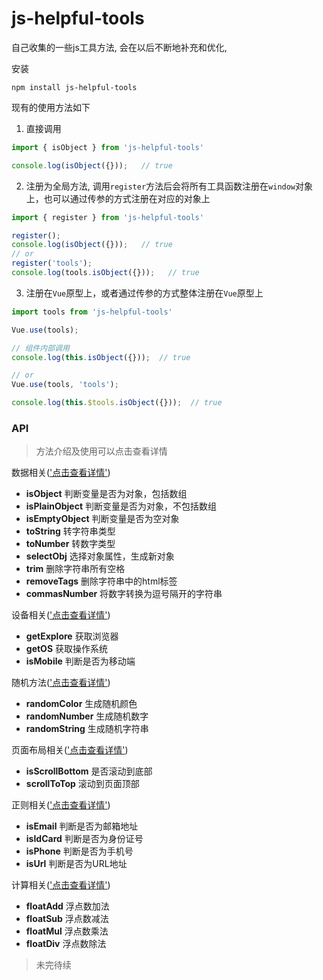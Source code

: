 # js-helpful-tools

自己收集的一些js工具方法, 会在以后不断地补充和优化,

安装
```
npm install js-helpful-tools
```

现有的使用方法如下
1. 直接调用
```javascript
import { isObject } from 'js-helpful-tools'

console.log(isObject({}));   // true
```
2. 注册为全局方法, 调用`register`方法后会将所有工具函数注册在`window`对象上，也可以通过传参的方式注册在对应的对象上
```javascript
import { register } from 'js-helpful-tools'

register();
console.log(isObject({}));   // true
// or
register('tools');
console.log(tools.isObject({}));   // true
```
3. 注册在`Vue`原型上，或者通过传参的方式整体注册在`Vue`原型上
```javascript
import tools from 'js-helpful-tools'

Vue.use(tools);

// 组件内部调用
console.log(this.isObject({}));  // true

// or
Vue.use(tools, 'tools');

console.log(this.$tools.isObject({}));  // true
```

### API

>方法介绍及使用可以点击查看详情

数据相关(['点击查看详情'](https://github.com/gitliyu/js-helpful-tools/blob/master/api/data.md))
- **isObject** 判断变量是否为对象，包括数组
- **isPlainObject** 判断变量是否为对象，不包括数组
- **isEmptyObject** 判断变量是否为空对象
- **toString** 转字符串类型
- **toNumber** 转数字类型
- **selectObj** 选择对象属性，生成新对象
- **trim** 删除字符串所有空格
- **removeTags** 删除字符串中的html标签
- **commasNumber** 将数字转换为逗号隔开的字符串

设备相关(['点击查看详情'](https://github.com/gitliyu/js-helpful-tools/blob/master/api/device.md))
- **getExplore** 获取浏览器
- **getOS** 获取操作系统
- **isMobile** 判断是否为移动端

随机方法(['点击查看详情'](https://github.com/gitliyu/js-helpful-tools/blob/master/api/random.md))
- **randomColor** 生成随机颜色
- **randomNumber** 生成随机数字
- **randomString** 生成随机字符串

页面布局相关(['点击查看详情'](https://github.com/gitliyu/js-helpful-tools/blob/master/api/layout.md))
- **isScrollBottom** 是否滚动到底部
- **scrollToTop** 滚动到页面顶部

正则相关(['点击查看详情'](https://github.com/gitliyu/js-helpful-tools/blob/master/api/regexp.md))
- **isEmail** 判断是否为邮箱地址
- **isIdCard** 判断是否为身份证号
- **isPhone** 判断是否为手机号
- **isUrl** 判断是否为URL地址

计算相关(['点击查看详情'](https://github.com/gitliyu/js-helpful-tools/blob/master/api/calculate.md))
- **floatAdd** 浮点数加法
- **floatSub** 浮点数减法
- **floatMul** 浮点数乘法
- **floatDiv** 浮点数除法

> 未完待续
